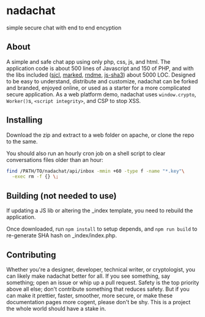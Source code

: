 # nadachat
simple secure chat with end to end encyption


## About
A simple and safe chat app using only php, css, js, and html. The application code is about 500 lines of Javascript and 150 of PHP, and with the libs included ([sjcl](https://github.com/bitwiseshiftleft/sjcl), [marked](https://github.com/chjj/marked), [rndme](https://github.com/rndme/rndme/), [js-sha3](https://github.com/emn178/js-sha3/)) about 5000 LOC. Designed to be easy to understand, distribute and customize, nadachat can be forked and branded, enjoyed online, or used as a starter for a more complicated secure application. As a web platform demo, nadachat uses `window.crypto`, `Worker()`s, `<script integrity>`, and CSP to stop XSS.

## Installing
Download the zip and extract to a web folder on apache, or clone the repo to the same.

You should also run an hourly cron job on a shell script to clear conversations files older than an hour:

```sh
find /PATH/TO/nadachat/api/inbox -mmin +60 -type f -name "*.key"\
  -exec rm -f {} \;
```


## Building (not needed to use)
If updating a JS lib or altering the _index template, you need to rebuild the application.

Once downloaded, run `npm install` to setup depends, and `npm run build` to re-generate SHA hash on _index/index.php.


## Contributing
Whether you're a designer, developer, technical writer, or cryptologist, you can likely make nadachat better for all. If you see something, say something; open an issue or whip up a pull request. Safety is the top priority above all else; don't contribute something that reduces safety. But if you can make it prettier, faster, smoother, more secure, or make these documentation pages more cogent, please don't be shy. This is a project the whole world should have a stake in.
